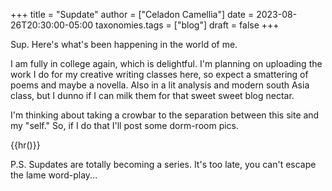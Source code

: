 +++
title = "Supdate"
author = ["Celadon Camellia"]
date = 2023-08-26T20:30:00-05:00
taxonomies.tags = ["blog"]
draft = false
+++

Sup. Here's what's been happening in the world of me.

<!-- more -->

I am fully in college again, which is delightful. I'm planning on uploading the work I do for my creative writing classes here, so expect a smattering of poems and maybe a novella. Also in a lit analysis and modern south Asia class, but I dunno if I can milk them for that sweet sweet blog nectar.

I'm thinking about taking a crowbar to the separation between this site and my "self." So, if I do that I'll post some dorm-room pics.

{{hr()}}

P.S. Supdates are totally becoming a series. It's too late, you can't escape the lame word-play...
